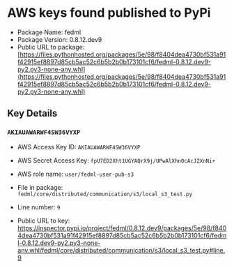 # AWS keys found published to PyPi

* Package Name: fedml
* Package Version: 0.8.12.dev9
* Public URL to package: [https://files.pythonhosted.org/packages/5e/98/f8404dea4730bf531a91f42915ef8897d85cb5ac52c6b5b2b0b173101cf6/fedml-0.8.12.dev9-py2.py3-none-any.whl](https://files.pythonhosted.org/packages/5e/98/f8404dea4730bf531a91f42915ef8897d85cb5ac52c6b5b2b0b173101cf6/fedml-0.8.12.dev9-py2.py3-none-any.whl)

## Key Details

### `AKIAUAWARWF4SW36VYXP`

* AWS Access Key ID: `AKIAUAWARWF4SW36VYXP`
* AWS Secret Access Key: `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` 
* AWS role name: `user/fedml-user-pub-s3`
* File in package: `fedml/core/distributed/communication/s3/local_s3_test.py`
* Line number: `9`

* Public URL to key: https://inspector.pypi.io/project/fedml/0.8.12.dev9/packages/5e/98/f8404dea4730bf531a91f42915ef8897d85cb5ac52c6b5b2b0b173101cf6/fedml-0.8.12.dev9-py2.py3-none-any.whl/fedml/core/distributed/communication/s3/local_s3_test.py#line.9


